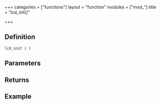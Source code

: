 +++
categories = ["functions"]
layout = "function"
modules = ["mod_"]
title = "lcd_init()"

+++

## Definition

    lcd_init ( )

## Parameters

## Returns

## Example
